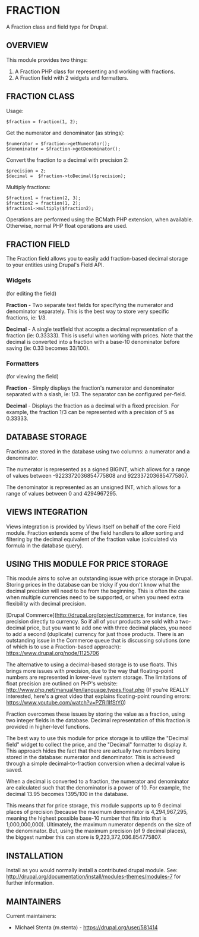 FRACTION
========

A Fraction class and field type for Drupal.

OVERVIEW
--------

This module provides two things:

1. A Fraction PHP class for representing and working with fractions.
2. A Fraction field with 2 widgets and formatters.

FRACTION CLASS
--------------

Usage:

    $fraction = fraction(1, 2);

Get the numerator and denominator (as strings):

    $numerator = $fraction->getNumerator();
    $denominator = $fraction->getDenominator();

Convert the fraction to a decimal with precision 2:

    $precision = 2;
    $decimal =  $fraction->toDecimal($precision);

Multiply fractions:

    $fraction1 = fraction(2, 3);
    $fraction2 = fraction(1, 2);
    $fraction1->multiply($fraction2);

Operations are performed using the BCMath PHP extension, when available. Otherwise, normal PHP float operations are used.

FRACTION FIELD
--------------

The Fraction field allows you to easily add fraction-based decimal storage to your entities using Drupal's Field API.

### Widgets

(for editing the field)

**Fraction** - Two separate text fields for specifying the numerator and denominator separately. This is the best way to
store very specific fractions, ie: 1/3.

**Decimal** - A single textfield that accepts a decimal representation of a fraction (ie: 0.33333). This is useful when
working with prices. Note that the decimal is converted into a fraction with a base-10 denominator before saving (ie:
0.33 becomes 33/100).

### Formatters

(for viewing the field)

**Fraction** - Simply displays the fraction's numerator and denominator separated with a slash, ie: 1/3. The separator
can be configured per-field.

**Decimal** - Displays the fraction as a decimal with a fixed precision. For example, the fraction 1/3 can be
represented with a precision of 5 as 0.33333.

DATABASE STORAGE
----------------

Fractions are stored in the database using two columns: a numerator and a denominator.

The numerator is represented as a signed BIGINT, which allows for a range of values between -9223372036854775808 and
9223372036854775807.

The denominator is represented as an unsigned INT, which allows for a range of values between 0 and 4294967295.

VIEWS INTEGRATION
-----------------

Views integration is provided by Views itself on behalf of the core Field module. Fraction extends some of the field
handlers to allow sorting and filtering by the decimal equivalent of the fraction value (calculated via formula in the
database query).

USING THIS MODULE FOR PRICE STORAGE
-----------------------------------

This module aims to solve an outstanding issue with price storage in Drupal. Storing prices in the database can be
tricky if you don't know what the decimal precision will need to be from the beginning. This is often the case when
multiple currencies need to be supported, or when you need extra flexibility with decimal precision.

[Drupal Commerce](http://drupal.org/project/commerce, for instance, ties precision directly to currency. So if all of
your products are sold with a two-decimal price, but you want to add one with three decimal places, you need to add a
second (duplicate) currency for just those products. There is an outstanding issue in the Commerce queue that is
discussing solutions (one of which is to use a Fraction-based approach): https://www.drupal.org/node/1125706

The alternative to using a decimal-based storage is to use floats. This brings more issues with precision, due to the
way that floating-point numbers are represented in lower-level system storage. The limitations of float precision are
outlined on PHP's website: http://www.php.net/manual/en/language.types.float.php (If you're REALLY interested, here's a
great video that explains floating-point rounding errors: https://www.youtube.com/watch?v=PZRI1IfStY0)

Fraction overcomes these issues by storing the value as a fraction, using two integer fields in the database. Decimal
representation of this fraction is provided in higher-level functions.

The best way to use this module for price storage is to utilize the "Decimal field" widget to collect the price, and the
"Decimal" formatter to display it. This approach hides the fact that there are actually two numbers being stored in the
database: numerator and denominator. This is achieved through a simple decimal-to-fraction conversion when a decimal
value is saved.

When a decimal is converted to a fraction, the numerator and denominator are calculated such that the denominator is a
power of 10. For example, the decimal 13.95 becomes 1395/100 in the database.

This means that for price storage, this module supports up to 9 decimal places of precision (because the maximum
denominator is 4,294,967,295, meaning the highest possible base-10 number that fits into that is 1,000,000,000).
Ultimately, the maximum numerator depends on the size of the denominator. But, using the maximum precision (of 9 decimal
places), the biggest number this can store is 9,223,372,036.854775807.

INSTALLATION
------------

Install as you would normally install a contributed drupal module. See:
http://drupal.org/documentation/install/modules-themes/modules-7 for further
information.

MAINTAINERS
-----------

Current maintainers:
 * Michael Stenta (m.stenta) - https://drupal.org/user/581414
